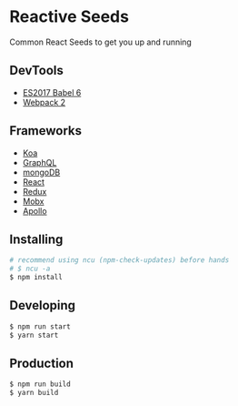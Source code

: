# Reactive Seeds
Common React Seeds to get you up and running

## DevTools
- [ES2017 Babel 6](https://babeljs.io/)
- [Webpack 2](https://webpack.js.org/)

## Frameworks
- [Koa](http://koajs.com/)
- [GraphQL](http://graphql.org/)
- [mongoDB](https://www.mongodb.org/)
- [React](https://facebook.github.io/react/)
- [Redux](http://redux.js.org/)
- [Mobx](https://mobx.js.org/)
- [Apollo](http://docs.apollostack.com/)

## Installing
```sh
# recommend using ncu (npm-check-updates) before hands
# $ ncu -a
$ npm install
```

## Developing
```sh
$ npm run start
$ yarn start
```

## Production
```sh
$ npm run build
$ yarn build
```
